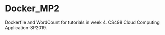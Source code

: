# Docker_MP2
Dockerfile and WordCount for tutorials in week 4. CS498 Cloud Computing Application-SP2019.
